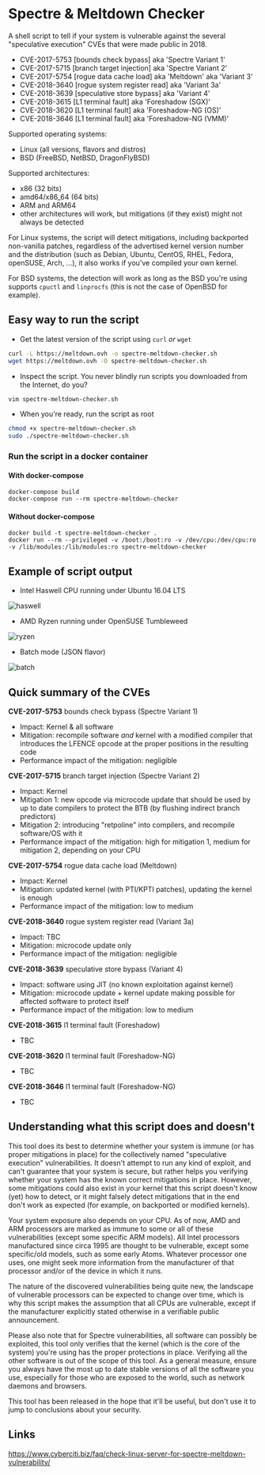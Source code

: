 Spectre & Meltdown Checker
==========================

A shell script to tell if your system is vulnerable against the several "speculative execution" CVEs that were made public in 2018.
- CVE-2017-5753 [bounds check bypass] aka 'Spectre Variant 1'
- CVE-2017-5715 [branch target injection] aka 'Spectre Variant 2'
- CVE-2017-5754 [rogue data cache load] aka 'Meltdown' aka 'Variant 3'
- CVE-2018-3640 [rogue system register read] aka 'Variant 3a'
- CVE-2018-3639 [speculative store bypass] aka 'Variant 4'
- CVE-2018-3615 [L1 terminal fault] aka 'Foreshadow (SGX)'
- CVE-2018-3620 [L1 terminal fault] aka 'Foreshadow-NG (OS)'
- CVE-2018-3646 [L1 terminal fault] aka 'Foreshadow-NG (VMM)'

Supported operating systems:
- Linux (all versions, flavors and distros)
- BSD (FreeBSD, NetBSD, DragonFlyBSD)

Supported architectures:
- x86 (32 bits)
- amd64/x86_64 (64 bits)
- ARM and ARM64
- other architectures will work, but mitigations (if they exist) might not always be detected

For Linux systems, the script will detect mitigations, including backported non-vanilla patches, regardless of the advertised kernel version number and the distribution (such as Debian, Ubuntu, CentOS, RHEL, Fedora, openSUSE, Arch, ...), it also works if you've compiled your own kernel.

For BSD systems, the detection will work as long as the BSD you're using supports `cpuctl` and `linprocfs` (this is not the case of OpenBSD for example).

## Easy way to run the script

- Get the latest version of the script using `curl` *or* `wget`

```bash
curl -L https://meltdown.ovh -o spectre-meltdown-checker.sh
wget https://meltdown.ovh -O spectre-meltdown-checker.sh
```

- Inspect the script. You never blindly run scripts you downloaded from the Internet, do you?

```bash
vim spectre-meltdown-checker.sh
```

- When you're ready, run the script as root

```bash
chmod +x spectre-meltdown-checker.sh
sudo ./spectre-meltdown-checker.sh
```

### Run the script in a docker container

#### With docker-compose

```shell
docker-compose build
docker-compose run --rm spectre-meltdown-checker
```

#### Without docker-compose

```shell
docker build -t spectre-meltdown-checker .
docker run --rm --privileged -v /boot:/boot:ro -v /dev/cpu:/dev/cpu:ro -v /lib/modules:/lib/modules:ro spectre-meltdown-checker
```

## Example of script output

- Intel Haswell CPU running under Ubuntu 16.04 LTS

![haswell](https://framapic.org/1kWmNwE6ll0p/ayTRX9JRlHJ7.png)

- AMD Ryzen running under OpenSUSE Tumbleweed

![ryzen](https://framapic.org/TkWbuh421YQR/6MAGUP3lL6Ne.png)

- Batch mode (JSON flavor)

![batch](https://framapic.org/HEcWFPrLewbs/om1LdufspWTJ.png)

## Quick summary of the CVEs

**CVE-2017-5753** bounds check bypass (Spectre Variant 1)

   - Impact: Kernel & all software
   - Mitigation: recompile software *and* kernel with a modified compiler that introduces the LFENCE opcode at the proper positions in the resulting code
   - Performance impact of the mitigation: negligible

**CVE-2017-5715** branch target injection (Spectre Variant 2)

   - Impact: Kernel
   - Mitigation 1: new opcode via microcode update that should be used by up to date compilers to protect the BTB (by flushing indirect branch predictors)
   - Mitigation 2: introducing "retpoline" into compilers, and recompile software/OS with it
   - Performance impact of the mitigation: high for mitigation 1, medium for mitigation 2, depending on your CPU

**CVE-2017-5754** rogue data cache load (Meltdown)

   - Impact: Kernel
   - Mitigation: updated kernel (with PTI/KPTI patches), updating the kernel is enough
   - Performance impact of the mitigation: low to medium

**CVE-2018-3640** rogue system register read (Variant 3a)

   - Impact: TBC
   - Mitigation: microcode update only
   - Performance impact of the mitigation: negligible

**CVE-2018-3639** speculative store bypass (Variant 4)

   - Impact: software using JIT (no known exploitation against kernel)
   - Mitigation: microcode update + kernel update making possible for affected software to protect itself
   - Performance impact of the mitigation: low to medium

**CVE-2018-3615** l1 terminal fault (Foreshadow)

   - TBC

**CVE-2018-3620** l1 terminal fault (Foreshadow-NG)

   - TBC

**CVE-2018-3646** l1 terminal fault (Foreshadow-NG)

   - TBC

## Understanding what this script does and doesn't

This tool does its best to determine whether your system is immune (or has proper mitigations in place) for the collectively named "speculative execution" vulnerabilities. It doesn't attempt to run any kind of exploit, and can't guarantee that your system is secure, but rather helps you verifying whether your system has the known correct mitigations in place.
However, some mitigations could also exist in your kernel that this script doesn't know (yet) how to detect, or it might falsely detect mitigations that in the end don't work as expected (for example, on backported or modified kernels).

Your system exposure also depends on your CPU. As of now, AMD and ARM processors are marked as immune to some or all of these vulnerabilities (except some specific ARM models). All Intel processors manufactured since circa 1995 are thought to be vulnerable, except some specific/old models, such as some early Atoms. Whatever processor one uses, one might seek more information from the manufacturer of that processor and/or of the device in which it runs.

The nature of the discovered vulnerabilities being quite new, the landscape of vulnerable processors can be expected to change over time, which is why this script makes the assumption that all CPUs are vulnerable, except if the manufacturer explicitly stated otherwise in a verifiable public announcement.

Please also note that for Spectre vulnerabilities, all software can possibly be exploited, this tool only verifies that the kernel (which is the core of the system) you're using has the proper protections in place. Verifying all the other software is out of the scope of this tool. As a general measure, ensure you always have the most up to date stable versions of all the software you use, especially for those who are exposed to the world, such as network daemons and browsers.

This tool has been released in the hope that it'll be useful, but don't use it to jump to conclusions about your security.

## Links
https://www.cyberciti.biz/faq/check-linux-server-for-spectre-meltdown-vulnerability/
